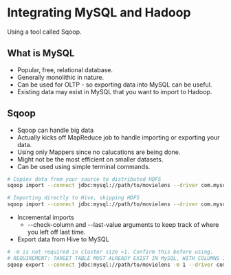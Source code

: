 # Integrating MySQL and Hadoop

Using a tool called Sqoop.

## What is MySQL

- Popular, free, relational database.
- Generally monolithic in nature.
- Can be used for OLTP - so exporting data into MySQL can be useful.
- Existing data may exist in MySQL that you want to import to Hadoop.

## Sqoop

- Sqoop can handle big data
- Actually kicks off MapReduce job to handle importing or exporting your data.
- Using only Mappers since no calucations are being done.
- Might not be the most efficient on smaller datasets.
- Can be used using simple terminal commands.

```sh
# Copies data from your source to distributed HDFS
sqoop import --connect jdbc:mysql://path/to/movielens --driver com.mysql.jdbc.Driver --table movies

# Importing directly to Hive, skipping HDFS
sqoop import --connect jdbc:mysql://path/to/movielens --driver com.mysql.jdbc.Driver --table movies --hive-import
```

- Incremental imports
  - --check-column and --last-value arguments to keep track of where you left off last time.
- Export data from Hive to MySQL

```sh
# -m is not required in cluster size >1. Confirm this before using.
# REQUIREMENT: TARGET TABLE MUST ALREADY EXIST IN MySQL, WITH COLUMNS IN EXPECTED ORDER.
sqoop export --connect jdbc:mysql://path/to/movielens -m 1 --driver com.mysql.jdbc.Driver --table exported_movies --export-dir /path/to/hive/movies --input-fields-terminated-by '\0001'
```
